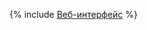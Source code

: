 {% include [Веб-интерфейс](../../../_includes/user-guide/data-processing/scheduler/scheduling-ui.md) %}